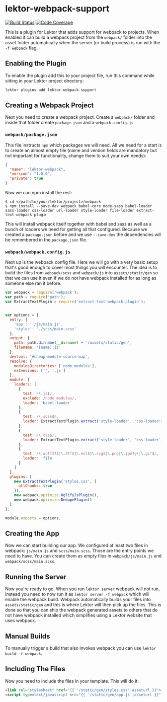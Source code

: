 # lektor-webpack-support

[![Build Status](https://travis-ci.org/lektor/lektor-webpack-support.svg)](https://travis-ci.org/lektor/lektor-webpack-support) [![Code Coverage](https://codecov.io/gh/lektor/lektor-webpack-support/branch/master/graph/badge.svg)](https://codecov.io/gh/lektor/lektor-webpack-support)

This is a plugin for Lektor that adds support for webpack to projects.  When
enabled it can build a webpack project from the `webpack/` folder into the
asset folder automatically when the server (or build process) is run with
the `-f webpack` flag.

## Enabling the Plugin

To enable the plugin add this to your project file, run this command while
sitting in your Lektor project directory:

```bash
lektor plugins add lektor-webpack-support
```

## Creating a Webpack Project

Next you need to create a webpack project. Create a `webpack/` folder and
inside that folder create `package.json` and a `webpack.config.js`

### `webpack/package.json`

This file instructs `npm` which packages we will need.  All we need for a
start is to create an almost empty file (name and version fields are mandatory
but not important for functionality, change them to suit your own needs):

```json
{
  "name": "lektor-webpack",
  "version": "1.0.0",
  "private": true
}
```

Now we can npm install the rest:

```
$ cd </path/to/your/lektor/project>/webpack
$ npm install --save-dev webpack babel-core node-sass babel-loader sass-loader css-loader url-loader style-loader file-loader extract-text-webpack-plugin
```

This will install webpack itself together with babel and sass as well as
a bunch of loaders we need for getting all that configured.  Because we
created a `package.json` before and we use `--save-dev` the dependencies
will be remembered in the `package.json` file.

### `webpack/webpack.config.js`

Next up is the webpack config file.  Here we will go with a very basic
setup that's good enough to cover most things you will encounter.  The
idea is to build the files from `webpack/scss` and `webpack/js` into
`assets/static/gen` so that we can use it even if we do not have webpack
installed for as long as someone else ran it before.

```javascript
var webpack = require('webpack');
var path = require('path');
var ExtractTextPlugin = require('extract-text-webpack-plugin');


var options = {
  entry: {
    'app': './js/main.js',
    'styles': './scss/main.scss'
  },
  output: {
    path: path.dirname(__dirname) + '/assets/static/gen',
    filename: '[name].js'
  },
  devtool: '#cheap-module-source-map',
  resolve: {
    modulesDirectories: ['node_modules'],
    extensions: ['', '.js']
  },
  module: {
    loaders: [
      {
        test: /\.js$/,
        exclude: /node_modules/,
        loader: 'babel-loader'
      },
      {
        test: /\.scss$/,
        loader: ExtractTextPlugin.extract('style-loader', 'css-loader!sass-loader')
      },
      {
        test: /\.css$/,
        loader: ExtractTextPlugin.extract('style-loader', 'css-loader')
      },
      {
        test: /\.woff2?$|\.ttf$|\.eot$|\.svg$|\.png|\.jpe?g\|\.gif$/,
        loader: 'file'
      }
    ]
  },
  plugins: [
    new ExtractTextPlugin('styles.css', {
      allChunks: true
    }),
    new webpack.optimize.UglifyJsPlugin(),
    new webpack.optimize.DedupePlugin()
  ]
};

module.exports = options;
```

## Creating the App

Now we can start building our app.  We configured at least two files
in webpack: `js/main.js` and `scss/main.scss`.  Those are the entry
points we need to have.  You can create them as empty files in
`webpack/js/main.js` and `webpack/scss/main.scss`.

## Running the Server

Now you're ready to go.  When you run `lektor server` webpack will not
run, instead you need to now run it as `lektor server -f webpack` which
will enable the webpack build.  Webpack automatically builds your files
into `assets/static/gen` and this is where Lektor will then pick up the
files.  This is done so that you can ship the webpack generated assets
to others that do not have webpack installed which simplifies using a
Lektor website that uses webpack.

## Manual Builds

To manually trigger a build that also invokes webpack you can use
`lektor build -f webpack`.

## Including The Files

Now you need to include the files in your template.  This will do it:

```html
<link rel="stylesheet" href="{{ '/static/gen/styles.css'|asseturl }}">
<script type=text/javascript src="{{ '/static/gen/app.js'|asseturl }}" charset="utf-8"></script>
```
